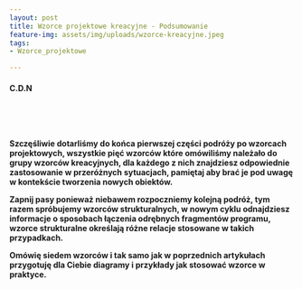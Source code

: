 ```yaml
---
layout: post
title: Wzorce projektowe kreacyjne - Podsumowanie
feature-img: assets/img/uploads/wzorce-kreacyjne.jpeg
tags:
- Wzorce_projektowe

---
```

<h4 class="text-success">C.D.N<h4> 

<br>

<font class="base-font-size">  

Szczęśliwie dotarliśmy do końca pierwszej części podróży po wzorcach projektowych, wszystkie pięć wzorców które omówiliśmy należało do grupy wzorców kreacyjnych, dla każdego z nich znajdziesz odpowiednie zastosowanie w przeróżnych sytuacjach, pamiętaj aby brać je pod uwagę w kontekście tworzenia nowych obiektów.

Zapnij pasy ponieważ niebawem rozpoczniemy kolejną podróż, tym razem spróbujemy wzorców strukturalnych, w nowym cyklu odnajdziesz informacje o sposobach łączenia odrębnych fragmentów programu, wzorce strukturalne określają różne relacje stosowane w takich przypadkach.

Omówię siedem wzorców i tak samo jak w poprzednich artykułach przygotuję dla Ciebie diagramy i przykłady jak stosować wzorce w praktyce.

</font>